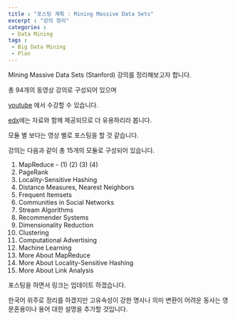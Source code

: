 ```yaml
---
title : "포스팅 계획 : Mining Massive Data Sets"
excerpt : "강의 정리"
categories :	
 - Data Mining
tags :
 - Big Data Mining
 - Plan
---
```


 

Mining Massive Data Sets (Stanford) 강의를 정리해보고자 합니다.

총 94개의 동영상 강의로 구성되어 있으며

[youtube](https://www.youtube.com/playlist?list=PLLssT5z_DsK9JDLcT8T62VtzwyW9LNepV&app=desktop) 에서 수강할 수 있습니다.

[edx](https://courses.edx.org/courses/course-v1:StanfordOnline+CSX0002+1T2020/course/#block-v1:StanfordOnline+CSX0002+1T2020+type@chapter+block@d51281f1b0044cb68613ebd5b7e6e4ec)에는 자료와 함께 제공되므로 더 유용하리라 봅니다.

모듈 별 보다는 영상 별로 포스팅을 할 것 같습니다. 



강의는 다음과 같이 총 15개의 모듈로 구성되어 있습니다.

1. MapReduce - (1) (2) (3) (4)
2. PageRank
3. Locality-Sensitive Hashing
4. Distance Measures, Nearest Neighbors
5. Frequent Itemsets
6. Communities in Social Networks
7. Stream Algorithms
8. Recommender Systems
9. Dimensionality Reduction
10. Clustering
11. Computational Advertising
12. Machine Learning
13. More About MapReduce
14. More About Locality-Sensitive Hashing
15. More About Link Analysis 



포스팅을 하면서 링크는 업데이트 하겠습니다.



한국어 위주로 정리를 하겠지만 
고유속성이 강한 명사나 의미 변환이 어려운 동사는 
영문혼용이나 용어 대한 설명을 추가할 것입니다. 

